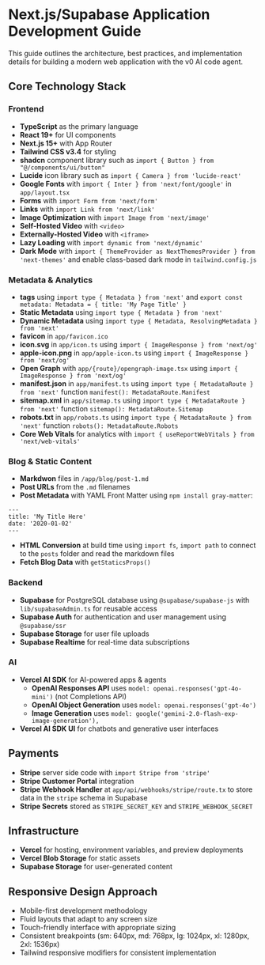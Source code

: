# Next.js/Supabase Application Development Guide

This guide outlines the architecture, best practices, and implementation details for building a modern web application with the v0 AI code agent.

## Core Technology Stack

### Frontend
- **TypeScript** as the primary language
- **React 19+** for UI components
- **Next.js 15+** with App Router
- **Tailwind CSS v3.4** for styling
- **shadcn** component library such as `import { Button } from "@/components/ui/button"`
- **Lucide** icon library such as `import { Camera } from 'lucide-react'`
- **Google Fonts** with `import { Inter } from 'next/font/google'` in `app/layout.tsx`
- **Forms** with `import Form from 'next/form'`
- **Links** with `import Link from 'next/link'`
- **Image Optimization** with `import Image from 'next/image'`
- **Self-Hosted Video** with `<video>`
- **Externally-Hosted Video** with `<iframe>`
- **Lazy Loading** with `import dynamic from 'next/dynamic'`
- **Dark Mode** with `import { ThemeProvider as NextThemesProvider } from 'next-themes'` and enable class-based dark mode in `tailwind.config.js`

### Metadata & Analytics
- **<head> tags** using `import type { Metadata } from 'next'` and `export const metadata: Metadata = { title: 'My Page Title' }`
- **Static Metadata** using `import type { Metadata } from 'next'`
- **Dynamic Metadata** using `import type { Metadata, ResolvingMetadata } from 'next'`
- **favicon** in `app/favicon.ico`
- **icon.svg** in `app/icon.ts` using `import { ImageResponse } from 'next/og'`
- **apple-icon.png** in `app/apple-icon.ts` using `import { ImageResponse } from 'next/og'`
- **Open Graph** with `app/{route}/opengraph-image.tsx` using `import { ImageResponse } from 'next/og'`
- **manifest.json** in `app/manifest.ts` using `import type { MetadataRoute } from 'next'` function `manifest(): MetadataRoute.Manifest`
- **sitemap.xml** in `app/sitemap.ts` using `import type { MetadataRoute } from 'next'` function `sitemap(): MetadataRoute.Sitemap`
- **robots.txt** in  `app/robots.ts` using `import type { MetadataRoute } from 'next'` function `robots(): MetadataRoute.Robots`
- **Core Web Vitals** for analytics with `import { useReportWebVitals } from 'next/web-vitals'`

### Blog & Static Content
- **Markdwon** files in `/app/blog/post-1.md`
- **Post URLs** from the `.md` filenames
- **Post Metadata** with YAML Front Matter using `npm install gray-matter`:
```
---
title: 'My Title Here'
date: '2020-01-02'
---
```
- **HTML Conversion** at build time using `import fs`, `import path` to connect to the `posts` folder and read the markdown files
- **Fetch Blog Data** with `getStaticsProps()`

### Backend
- **Supabase** for PostgreSQL database using `@supabase/supabase-js` with `lib/supabaseAdmin.ts` for reusable access
- **Supabase Auth** for authentication and user management using `@supabase/ssr`
- **Supabase Storage** for user file uploads
- **Supabase Realtime** for real-time data subscriptions

### AI
- **Vercel AI SDK** for AI-powered apps & agents
  - **OpenAI Responses API** uses `model: openai.responses('gpt-4o-mini')` (not Completions API)
  - **OpenAI Object Generation** uses `model: openai.responses('gpt-4o')`
  - **Image Generation** uses `model: google('gemini-2.0-flash-exp-image-generation'),`
- **Vercel AI SDK UI** for chatbots and generative user interfaces

## Payments
- **Stripe** server side code with `import Stripe from 'stripe'`
- **Stripe Customer Portal** integration
- **Stripe Webhook Handler** at `app/api/webhooks/stripe/route.tx` to store data in the `stripe` schema in Supabase
- **Stripe Secrets** stored as `STRIPE_SECRET_KEY` and `STRIPE_WEBHOOK_SECRET`

## Infrastructure
- **Vercel** for hosting, environment variables, and preview deployments
- **Vercel Blob Storage** for static assets
- **Supabase Storage** for user-generated content

## Responsive Design Approach
- Mobile-first development methodology
- Fluid layouts that adapt to any screen size
- Touch-friendly interface with appropriate sizing
- Consistent breakpoints (sm: 640px, md: 768px, lg: 1024px, xl: 1280px, 2xl: 1536px)
- Tailwind responsive modifiers for consistent implementation